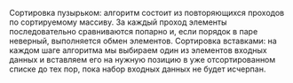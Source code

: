 Сортировка пузырьком:
алгоритм состоит из повторяющихся проходов по сортируемому массиву. За каждый проход элементы последовательно сравниваются попарно и, если порядок в паре неверный, выполняется обмен элементов. 
Сортировка вставками:
на каждом шаге алгоритма мы выбираем один из элементов входных данных и вставляем его на нужную позицию в уже отсортированном списке до тех пор, пока набор входных данных не будет исчерпан. 
